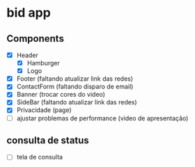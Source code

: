 # bid app

## Components

- [x] Header
  - [x] Hamburger
  - [x] Logo
- [x] Footer (faltando atualizar link das redes)
- [x] ContactForm (faltando disparo de email)
- [x] Banner (trocar cores do video)
- [x] SideBar (faltando atualizar link das redes)
- [x] Privacidade (page)
- [ ] ajustar problemas de performance (video de apresentação)

## consulta de status

- [ ] tela de consulta
